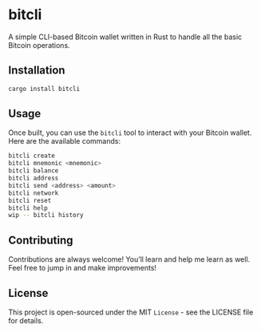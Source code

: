# bitcli

A simple CLI-based Bitcoin wallet written in Rust to handle all the basic Bitcoin operations.

## Installation

```bash
cargo install bitcli
```

## Usage

Once built, you can use the `bitcli` tool to interact with your Bitcoin wallet. Here are the available commands:

```bash
bitcli create
bitcli mnemonic <mnemonic>
bitcli balance
bitcli address
bitcli send <address> <amount>
bitcli network
bitcli reset
bitcli help
wip -- bitcli history
```

## Contributing

Contributions are always welcome! You’ll learn and help me learn as well. Feel free to jump in and make improvements!

## License

This project is open-sourced under the MIT `License` - see the LICENSE file for details.
